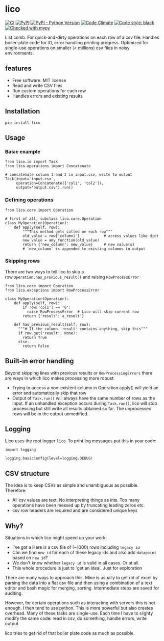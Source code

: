 # lico


[![CI](https://github.com/sjoerdk/lico/actions/workflows/build.yml/badge.svg?branch=master)](https://github.com/sjoerdk/lico/actions/workflows/build.yml?query=branch%3Amaster)
[![PyPI](https://img.shields.io/pypi/v/dicomtrolley)](https://pypi.org/project/dicomtrolley/)
[![PyPI - Python Version](https://img.shields.io/pypi/pyversions/dicomtrolley)](https://pypi.org/project/dicomtrolley/)
[![Code Climate](https://codeclimate.com/github/sjoerdk/lico/badges/gpa.svg)](https://codeclimate.com/github/sjoerdk/lico)
[![Code style: black](https://img.shields.io/badge/code%20style-black-000000.svg)](https://github.com/psf/black)
[![Checked with mypy](http://www.mypy-lang.org/static/mypy_badge.svg)](http://mypy-lang.org/)

List comb. For quick-and-dirty operations on each row of a csv file.
Handles boiler-plate code for IO, error handling printing progress. 
Optimized for single-use operations on smaller (< millions) csv files in noisy environments.

## features 

* Free software: MIT license
* Read and write CSV files
* Run custom operations for each row
* Handles errors and existing results

## Installation 

```
pip install lico
```

## Usage

### Basic example
```
from lico.io import Task
from lico.operations import Concatenate

# concatenate column 1 and 2 in input.csv, write to output
Task(input='input.csv', 
     operation=Concatenate(['col1', 'col2']),
     output='output.csv').run()
``` 

### Defining operations
```
from lico.core import Operation

# first of all, subclass lico.core.Operation
class MyOperation(Operation):         
    def apply(self, row):
        """This method gets called on each row"""
        old_value = row['column1']           # access values like dict 
        new_value = any_function(old_value)
        return {'new_column': new_value}     # new value(s)
        # 'new_column' is appended to existing columns in output
```
### Skipping rows
There are two ways to tell lico to skip a row.`Operation.has_previous_result()` and raising `RowProcessError`
```
from lico.core import Operation
from lico.exceptions import RowProcessError

class MyOperation(Operation):         
    def apply(self, row):
        if row['col1'] == '0':          
          raise RowProcessError  # Lico will skip current row   
        return {'result':'a_result'}
        
    def has_previous_result(self, row):
      """# If the column 'result' contains anything, skip this"""      
      if row.get('result', None):
        return True   
      else:
        return False
```
## Built-in error handling
Beyond skipping lines with previous results or `RowProcessingErrors` there are ways in which lico
makes processing more robust:

* Trying to access a non-existent column in Operation.apply() will yield an error and automatically skip that row
* Output of `Task.run()` will always have the same number of rows as the input. If an unhandled exception occurs during `Task.run()`, lico will stop processing but still write all results obtained
  so far. The unprocessed rows will be in the output unmodified. 

## Logging
Lico uses the root logger `lico`. To print log messages put this in your code:
```
import logging

logging.basicConfig(level=logging.DEBUG)
```

## CSV structure

The idea is to keep CSVs as simple and unambiguous as possible. Therefore:

* All csv values are text. No interpreting things as ints. Too many operations
  have been messed up by truncating leading zeros etc.
* csv row headers are required and are considered unique keys

## Why?

Situations in which lico might speed up your work:

* I've got a Here is a csv file of (~1000) rows including `legacy id`
* Can we find `new id` for each of these legacy ids and also add `datapoint` based on `new id`?
* We don't know whether `legacy id` is valid in all cases. Or at all.
* This whole procedure is just to 'get an idea'. Just for exploration

There are many ways to approach this. Mine is usually to get rid of excel by parsing the data into a flat
csv file and then using a combination of a text editor and bash magic for merging, sorting. Intermediate
steps are saved for auditing.

However, for certain operations such as interacting with servers this is not enough. I then tend to use python.
This is more powerful but also creates overhead. Many of these tasks are single-use. Each time I have to slighty
modify the same code: read in csv, do something, handle errors, write output.

lico tries to get rid of that boiler plate code as much as possible.

